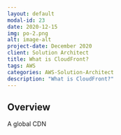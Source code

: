 ```yaml
---
layout: default
modal-id: 23
date: 2020-12-15
img: po-2.png
alt: image-alt
project-date: December 2020
client: Solution Architect
title: What is CloudFront?
tags: AWS
categories: AWS-Solution-Architect
description: "What is CloudFront?"
---
```


## Overview

A global CDN